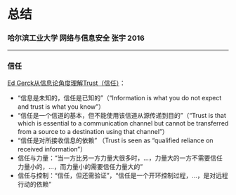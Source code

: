 # 总结

### 哈尔滨工业大学 网络与信息安全 张宇 2016

---

### 信任


[Ed Gerck从信息论角度理解Trust（信任）](backup/Trust-as-Qualified-Reliance-on-Information.pdf)：

- “信息是未知的，信任是已知的”（“Information is what you do not expect and trust is what you know”）
- “信任是一个信道的基本，但不能使用该信道从源传递到目的”（“Trust is that which is essential to a communication channel but cannot be transferred from a source to a destination using that channel”）
- “信任是对所接收信息的依赖” （Trust is seen as “qualified reliance on received information”）
- 信任与力量：“当一方比另一方力量大很多时，...，力量大的一方不需要信任力量小的，...，而力量小的需要信任力量大的”
- 信任与控制：“信任，但还需验证”，“信任是一个开环控制过程，...，是对远程行动的依赖”

